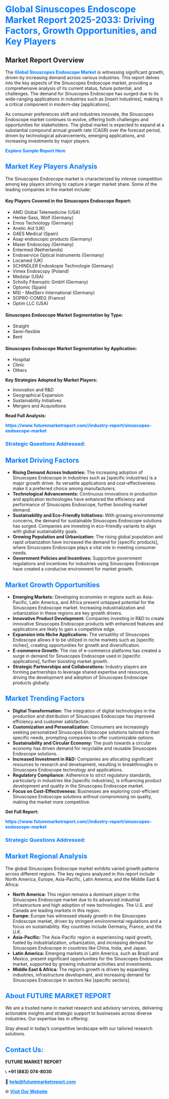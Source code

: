<h1 style="color: #007BFF;">Global Sinuscopes Endoscope Market Report 2025-2033: Driving Factors, Growth Opportunities, and Key Players</h1>

<section id="overview">
<h2>Market Report Overview</h2>
<p>The <a href="https://www.futuremarketreport.com//industry-report/sinuscopes-endoscope-market" style="color: #007BFF; text-decoration: none;"><strong>Global Sinuscopes Endoscope Market</strong></a> is witnessing significant growth, driven by increasing demand across various industries. This report delves into the key aspects of the Sinuscopes Endoscope market, providing a comprehensive analysis of its current status, future potential, and challenges. The demand for Sinuscopes Endoscope has surged due to its wide-ranging applications in industries such as [insert industries], making it a critical component in modern-day [applications].</p>
<p>As consumer preferences shift and industries innovate, the Sinuscopes Endoscope market continues to evolve, offering both challenges and opportunities for stakeholders. The global market is expected to expand at a substantial compound annual growth rate (CAGR) over the forecast period, driven by technological advancements, emerging applications, and increasing investments by major players.</p>
</section>

<section id="overview">
<p><a href="https://www.futuremarketreport.com//request-sample/reportId=64765" style="color: #007BFF; text-decoration: none;"><strong>Explore Sample Report Here</strong></a></p>
</section>

<section id="key-players">
<h2 style="color: #007BFF;">Market Key Players Analysis</h2>
<p>The Sinuscopes Endoscope market is characterized by intense competition among key players striving to capture a larger market share. Some of the leading companies in the market include:</p>
<h4>Key Players Covered in the Sinuscopes Endoscope Report:</h4>
<ul><li>AMD Global Telemedicine (USA)</li><li>Henke-Sass, Wolf (Germany)</li><li>Emos Technology (Germany)</li><li>Anetic Aid (UK)</li><li>GAES Medical (Spain)</li><li>Asap endoscopic products (Germany)</li><li>Maxer Endoscopy (Germany)</li><li>Entermed (Netherlands)</li><li>Endoservice Optical Instruments (Germany)</li><li>Locamed (UK)</li><li>SCHINDLER Endoskopie Technologie (Germany)</li><li>Vimex Endoscopy (Poland)</li><li>Medstar (USA)</li><li>Scholly Fiberoptic GmbH (Germany)</li><li>Optomic (Spain)</li><li>MSI - MedServ International (Germany)</li><li>SOPRO-COMEG (France)</li><li>Optim LLC (USA)</li></ul>
<h4>Sinuscopes Endoscope Market Segmentation by Type:</h4>
<ul><li>Straight</li><li>Semi-flexible</li><li>Bent</li></ul>

<h4>Sinuscopes Endoscope Market Segmentation by Application:</h4>
<ul><li>Hospital</li><li>Clinic</li><li>Others</li></ul>
<p><strong>Key Strategies Adopted by Market Players:</strong></p>
<ul>
<li>Innovation and R&D</li>
<li>Geographical Expansion</li>
<li>Sustainability Initiatives</li>
<li>Mergers and Acquisitions</li>
</ul>
</section>

<section>
<p><strong>Read Full Analysis: </strong></p><a href="https://www.futuremarketreport.com//industry-report/sinuscopes-endoscope-market" style="color: #007BFF; text-decoration: none;"><strong>https://www.futuremarketreport.com//industry-report/sinuscopes-endoscope-market</strong></a>
<h3 style="color: #007BFF;">Strategic Questions Addressed:</h3>
</section>

<section id="driving-factors">
<h2 style="color: #007BFF;">Market Driving Factors</h2>
<ul>
<li><strong>Rising Demand Across Industries:</strong> The increasing adoption of Sinuscopes Endoscope in industries such as [specific industries] is a major growth driver. Its versatile applications and cost-effectiveness make it a preferred choice among manufacturers.</li>
<li><strong>Technological Advancements:</strong> Continuous innovations in production and application technologies have enhanced the efficiency and performance of Sinuscopes Endoscope, further boosting market demand.</li>
<li><strong>Sustainability and Eco-Friendly Initiatives:</strong> With growing environmental concerns, the demand for sustainable Sinuscopes Endoscope solutions has surged. Companies are investing in eco-friendly variants to align with global sustainability goals.</li>
<li><strong>Growing Population and Urbanization:</strong> The rising global population and rapid urbanization have increased the demand for [specific products], where Sinuscopes Endoscope plays a vital role in meeting consumer needs.</li>
<li><strong>Government Policies and Incentives:</strong> Supportive government regulations and incentives for industries using Sinuscopes Endoscope have created a conducive environment for market growth.</li>
</ul>
</section>

<section id="growth-opportunities">
<h2 style="color: #007BFF;">Market Growth Opportunities</h2>
<ul>
<li><strong>Emerging Markets:</strong> Developing economies in regions such as Asia-Pacific, Latin America, and Africa present untapped potential for the Sinuscopes Endoscope market. Increasing industrialization and urbanization in these regions are key growth drivers.</li>
<li><strong>Innovative Product Development:</strong> Companies investing in R&D to create innovative Sinuscopes Endoscope products with enhanced features and applications are likely to gain a competitive edge.</li>
<li><strong>Expansion into Niche Applications:</strong> The versatility of Sinuscopes Endoscope allows it to be utilized in niche markets such as [specific niches], creating opportunities for growth and diversification.</li>
<li><strong>E-commerce Growth:</strong> The rise of e-commerce platforms has created a surge in demand for Sinuscopes Endoscope used in [specific applications], further boosting market growth.</li>
<li><strong>Strategic Partnerships and Collaborations:</strong> Industry players are forming partnerships to leverage shared expertise and resources, driving the development and adoption of Sinuscopes Endoscope products globally.</li>
</ul>
</section>

<section id="trending-factors">
<h2 style="color: #007BFF;">Market Trending Factors</h2>
<ul>
<li><strong>Digital Transformation:</strong> The integration of digital technologies in the production and distribution of Sinuscopes Endoscope has improved efficiency and customer satisfaction.</li>
<li><strong>Customization and Personalization:</strong> Consumers are increasingly seeking personalized Sinuscopes Endoscope solutions tailored to their specific needs, prompting companies to offer customizable options.</li>
<li><strong>Sustainability and Circular Economy:</strong> The push towards a circular economy has driven demand for recyclable and reusable Sinuscopes Endoscope solutions.</li>
<li><strong>Increased Investment in R&D:</strong> Companies are allocating significant resources to research and development, resulting in breakthroughs in Sinuscopes Endoscope technology and applications.</li>
<li><strong>Regulatory Compliance:</strong> Adherence to strict regulatory standards, particularly in industries like [specific industries], is influencing product development and quality in the Sinuscopes Endoscope market.</li>
<li><strong>Focus on Cost-Effectiveness:</strong> Businesses are exploring cost-efficient Sinuscopes Endoscope solutions without compromising on quality, making the market more competitive.</li>
</ul>
</section>

<section>
<p><strong>Get Full Report: </strong></p><a href="https://www.futuremarketreport.com//industry-report/sinuscopes-endoscope-market" style="color: #007BFF; text-decoration: none;"><strong>https://www.futuremarketreport.com//industry-report/sinuscopes-endoscope-market</strong></a>
<h3 style="color: #007BFF;">Strategic Questions Addressed:</h3>
</section>


<section id="regional-analysis">
<h2 style="color: #007BFF;">Market Regional Analysis</h2>
<p>The global Sinuscopes Endoscope market exhibits varied growth patterns across different regions. The key regions analyzed in this report include North America, Europe, Asia-Pacific, Latin America, and the Middle East & Africa:</p>
<ul>
<li><strong>North America:</strong> This region remains a dominant player in the Sinuscopes Endoscope market due to its advanced industrial infrastructure and high adoption of new technologies. The U.S. and Canada are leading markets in this region.</li>
<li><strong>Europe:</strong> Europe has witnessed steady growth in the Sinuscopes Endoscope market, driven by stringent environmental regulations and a focus on sustainability. Key countries include Germany, France, and the U.K.</li>
<li><strong>Asia-Pacific:</strong> The Asia-Pacific region is experiencing rapid growth, fueled by industrialization, urbanization, and increasing demand for Sinuscopes Endoscope in countries like China, India, and Japan.</li>
<li><strong>Latin America:</strong> Emerging markets in Latin America, such as Brazil and Mexico, present significant opportunities for the Sinuscopes Endoscope market, supported by growing industrial activities and investments.</li>
<li><strong>Middle East & Africa:</strong> The region’s growth is driven by expanding industries, infrastructure development, and increasing demand for Sinuscopes Endoscope in sectors like [specific sectors].</li>
</ul>
</section>

<footer>
<h2 style="color: #007BFF;">About FUTURE MARKET REPORT</h2>
<p>We are a trusted name in market research and advisory services, delivering actionable insights and strategic support to businesses across diverse industries. Our expertise lies in offering:</p>

<p>Stay ahead in today’s competitive landscape with our tailored research solutions.</p>

<h2 style="color: #007BFF;">Contact Us:</h2>
<p><strong>FUTURE MARKET REPORT</strong></p>
<p>📞 <strong>+91 (883) 074-8030</strong></p>
<p>📧 <strong><a href="mailto:help@futuremarketreport.com" style="color: #007BFF;">help@futuremarketreport.com</a></strong></p>
<p>🌐 <strong><a href="https://www.futuremarketreport.com/" style="color: #007BFF;">Visit Our Website</a></strong></p>
</footer>